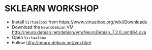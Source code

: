 # SKLEARN WORKSHOP
- Install ```Virtualbox``` from https://www.virtualbox.org/wiki/Downloads
- Download the ```NeuroDebian``` VM http://neuro.debian.net/debian/vm/NeuroDebian_7.2.0_amd64.ova
- Open ```Virtualbox```
- Follow http://neuro.debian.net/vm.html


